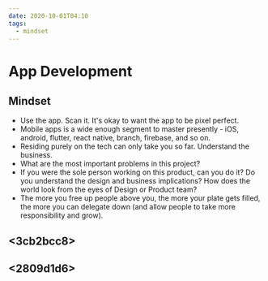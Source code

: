 ```yaml
---
date: 2020-10-01T04:10
tags: 
  - mindset
---
```


# App Development

## Mindset

- Use the app. Scan it. It's okay to want the app to be pixel perfect.
- Mobile apps is a wide enough segment to master presently - iOS, android, flutter, react native, branch, firebase, and so on.
- Residing purely on the tech can only take you so far. Understand the business.
- What are the most important problems in this project?
- If you were the sole person working on this product, can you do it? Do you understand the design and business implications? How does the world look from the eyes of Design or Product team?
- The more you free up people above you, the more your plate gets filled, the more you can delegate down (and allow people to take more responsibility and grow).

## <3cb2bcc8>

## <2809d1d6>
